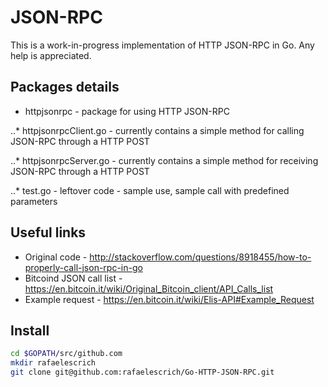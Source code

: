 # JSON-RPC

This is a work-in-progress implementation of HTTP JSON-RPC in Go. Any help is appreciated.

## Packages details

- httpjsonrpc - package for using HTTP JSON-RPC

..* httpjsonrpcClient.go - currently contains a simple method for calling JSON-RPC through a HTTP POST

..* httpjsonrpcServer.go - currently contains a simple method for receiving JSON-RPC through a HTTP POST

..* test.go - leftover code - sample use, sample call with predefined parameters

## Useful links

- Original code - <http://stackoverflow.com/questions/8918455/how-to-properly-call-json-rpc-in-go>
- Bitcoind JSON call list - <https://en.bitcoin.it/wiki/Original_Bitcoin_client/API_Calls_list>
- Example request - <https://en.bitcoin.it/wiki/Elis-API#Example_Request>

## Install

```bash
cd $GOPATH/src/github.com
mkdir rafaelescrich
git clone git@github.com:rafaelescrich/Go-HTTP-JSON-RPC.git
```